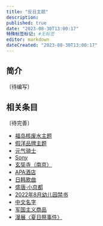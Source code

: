 ```yaml
---
title: "反日主题"
description:
published: true
date: "2023-08-30T13:00:17"
特殊标签标记: #无标签
editor: markdown
dateCreated: "2023-08-30T13:00:17"
---
```


## 简介

〔待编写〕

## 相关条目

〔待完善〕

+   [福岛核废水主题](/theme/福岛核废水主题.md)
+   [假洋品牌主题](/theme/假洋品牌主题.md)
+   [元气骑士](/game/元气骑士.md)
+   [Sony](/company/Sony/index.md)
+   [玄奘寺（南京）](/unclear/玄奘寺（南京）.md)
+   [APA酒店](/serviceprovider/APA酒店.md)
+   [日韩歌曲](/sound/日韩歌曲.md)
+   [盛唐·小京都](/serviceprovider/盛唐·小京都.md)
+   [2022年8月幼儿园禁书](/unclear/2022年8月幼儿园禁书.md)
+   [中文名字](/rule/用词规则/中文名字.md)
+   [军国主义商品](/blocklist/军国主义商品.md)
+   [漫展〈夏日祭事件〉](/activities/漫展/index.md)
